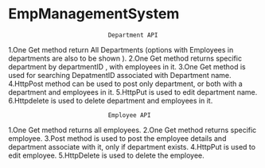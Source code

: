 # EmpManagementSystem
                                Department API
1.One Get method return All Departments (options with Employees in departments are also to be shown ).
2.One Get method returns specific department by departmentID , with employees in it.
3.One Get method is used for searching DepatmentID associated with Department name.
4.HttpPost method can be used to post only department, or both with a department and employees in it.
5.HttpPut is used to edit department name.
6.Httpdelete is used to delete department and employees in it.

                                Employee API
1.One Get method returns all employees.
2.One Get method returns specific employee.
3.Post method is used to post the employee details and department associate with it, only if department exists.
4.HttpPut is used to edit employee.
5.HttpDelete is used to delete the employee.
